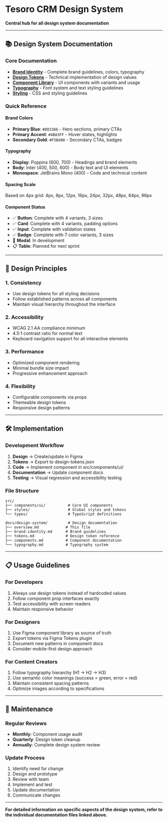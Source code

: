 # Tesoro CRM Design System

**Central hub for all design system documentation**

---

## 📚 Design System Documentation

### Core Documentation
- **[Brand Identity](../product/brand-identity.md)** - Complete brand guidelines, colors, typography
- **[Design Tokens](design-tokens.md)** - Technical implementation of design values
- **[Component Library](components.md)** - UI components with variants and usage
- **[Typography](typography.md)** - Font system and text styling guidelines
- **[Styling](styling.md)** - CSS and styling guidelines

### Quick Reference

#### Brand Colors
- **Primary Blue**: `#003366` - Hero sections, primary CTAs
- **Primary Accent**: `#4BA3FF` - Hover states, highlights  
- **Secondary Gold**: `#F5B400` - Secondary CTAs, badges

#### Typography
- **Display**: Poppins (600, 700) - Headings and brand elements
- **Body**: Inter (400, 500, 600) - Body text and UI elements
- **Monospace**: JetBrains Mono (400) - Code and technical content

#### Spacing Scale
Based on 4px grid: 4px, 8px, 12px, 16px, 24px, 32px, 48px, 64px, 96px

#### Component Status
- ✅ **Button**: Complete with 4 variants, 3 sizes
- ✅ **Card**: Complete with 4 variants, padding options
- ✅ **Input**: Complete with validation states
- ✅ **Badge**: Complete with 7 color variants, 3 sizes
- 🔄 **Modal**: In development
- 📋 **Table**: Planned for next sprint

---

## 🎯 Design Principles

### 1. Consistency
- Use design tokens for all styling decisions
- Follow established patterns across all components
- Maintain visual hierarchy throughout the interface

### 2. Accessibility
- WCAG 2.1 AA compliance minimum
- 4.5:1 contrast ratio for normal text
- Keyboard navigation support for all interactive elements

### 3. Performance
- Optimized component rendering
- Minimal bundle size impact
- Progressive enhancement approach

### 4. Flexibility
- Configurable components via props
- Themeable design tokens
- Responsive design patterns

---

## 🛠️ Implementation

### Development Workflow
1. **Design** → Create/update in Figma
2. **Tokens** → Export to design-tokens.json
3. **Code** → Implement component in src/components/ui/
4. **Documentation** → Update component docs
5. **Testing** → Visual regression and accessibility testing

### File Structure
```
src/
├── components/ui/          # Core UI components
├── styles/                 # Global styles and tokens
└── types/                  # TypeScript definitions

docs/design-system/         # Design documentation
├── overview.md            # This file
├── brand-identity.md      # Brand guidelines
├── tokens.md              # Design token reference
├── components.md          # Component documentation
└── typography.md          # Typography system
```

---

## 📋 Usage Guidelines

### For Developers
1. Always use design tokens instead of hardcoded values
2. Follow component prop interfaces exactly
3. Test accessibility with screen readers
4. Maintain responsive behavior

### For Designers
1. Use Figma component library as source of truth
2. Export tokens via Figma Tokens plugin
3. Document new patterns in component docs
4. Consider mobile-first design approach

### For Content Creators
1. Follow typography hierarchy (H1 → H2 → H3)
2. Use semantic color meanings (success = green, error = red)
3. Maintain consistent spacing patterns
4. Optimize images according to specifications

---

## 🔄 Maintenance

### Regular Reviews
- **Monthly**: Component usage audit
- **Quarterly**: Design token cleanup
- **Annually**: Complete design system review

### Update Process
1. Identify need for change
2. Design and prototype
3. Review with team
4. Implement and test
5. Update documentation
6. Communicate changes

---

**For detailed information on specific aspects of the design system, refer to the individual documentation files linked above.**